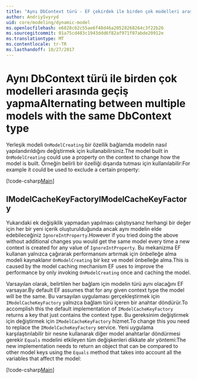 ```yaml
---
title: "Aynı DbContext türü - EF çekirdek ile birden çok modelleri arasında geçiş yapma"
author: AndriySvyryd
uid: core/modeling/dynamic-model
ms.openlocfilehash: e6828c62c55ae6f48d46a20528268264c3f22b26
ms.sourcegitcommit: 01a75cd483c1943ddd6f82af971f07abde20912e
ms.translationtype: MT
ms.contentlocale: tr-TR
ms.lasthandoff: 10/27/2017
---
```

# <a name="alternating-between-multiple-models-with-the-same-dbcontext-type"></a><span data-ttu-id="f2d72-102">Aynı DbContext türü ile birden çok modelleri arasında geçiş yapma</span><span class="sxs-lookup"><span data-stu-id="f2d72-102">Alternating between multiple models with the same DbContext type</span></span>

<span data-ttu-id="f2d72-103">Yerleşik modeli `OnModelCreating` bir özellik bağlamda modelin nasıl yapılandırıldığını değiştirmek için kullanabilirsiniz.</span><span class="sxs-lookup"><span data-stu-id="f2d72-103">The model built in `OnModelCreating` could use a property on the context to change how the model is built.</span></span> <span data-ttu-id="f2d72-104">Örneğin belirli bir özelliği dışarıda tutması için kullanılabilir:</span><span class="sxs-lookup"><span data-stu-id="f2d72-104">For example it could be used to exclude a certain property:</span></span>

[!code-csharp[Main](../../../samples/core/DynamicModel/DynamicContext.cs?name=Class)]

## <a name="imodelcachekeyfactory"></a><span data-ttu-id="f2d72-105">IModelCacheKeyFactory</span><span class="sxs-lookup"><span data-stu-id="f2d72-105">IModelCacheKeyFactory</span></span>
<span data-ttu-id="f2d72-106">Yukarıdaki ek değişiklik yapmadan yapılması çalıştıysanız herhangi bir değer için her bir yeni içerik oluşturulduğunda ancak aynı modelin elde edebileceğiniz `IgnoreIntProperty`.</span><span class="sxs-lookup"><span data-stu-id="f2d72-106">However if you tried doing the above without additional changes you would get the same model every time a new context is created for any value of `IgnoreIntProperty`.</span></span> <span data-ttu-id="f2d72-107">Bu mekanizma EF kullanan yalnızca çağırarak performansını artırmak için önbelleğe alma modeli kaynaklanır `OnModelCreating` bir kez ve model önbelleğe alma.</span><span class="sxs-lookup"><span data-stu-id="f2d72-107">This is caused by the model caching mechanism EF uses to improve the performance by only invoking `OnModelCreating` once and caching the model.</span></span>

<span data-ttu-id="f2d72-108">Varsayılan olarak, belirtilen her bağlam için modelin türü aynı olacağını EF varsayar.</span><span class="sxs-lookup"><span data-stu-id="f2d72-108">By default EF assumes that for any given context type the model will be the same.</span></span> <span data-ttu-id="f2d72-109">Bu varsayılan uygulaması gerçekleştirmek için `IModelCacheKeyFactory` yalnızca bağlam türü içeren bir anahtar döndürür.</span><span class="sxs-lookup"><span data-stu-id="f2d72-109">To accomplish this the default implementation of `IModelCacheKeyFactory` returns a key that just contains the context type.</span></span> <span data-ttu-id="f2d72-110">Bu gereksinim değiştirmek için değiştirmek için `IModelCacheKeyFactory` hizmet.</span><span class="sxs-lookup"><span data-stu-id="f2d72-110">To change this you need to replace the `IModelCacheKeyFactory` service.</span></span> <span data-ttu-id="f2d72-111">Yeni uygulama karşılaştırılabilir bir nesne kullanarak diğer model anahtarlar döndürmesi gerekir `Equals` modelini etkileyen tüm değişkenleri dikkate alır yöntemi:</span><span class="sxs-lookup"><span data-stu-id="f2d72-111">The new implementation needs to return an object that can be compared to other model keys using the `Equals` method that takes into account all the variables that affect the model:</span></span>

[!code-csharp[Main](../../../samples/core/DynamicModel/DynamicModelCacheKeyFactory.cs?name=Class)]
